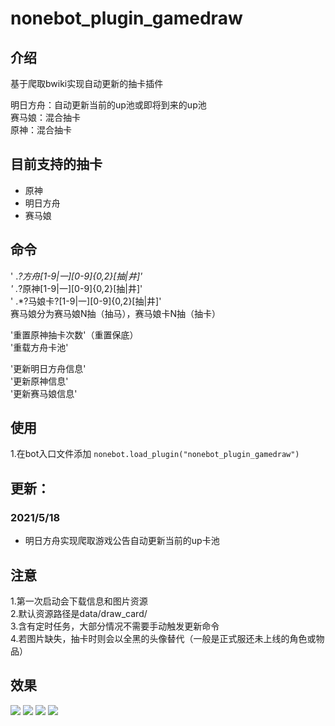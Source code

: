 # nonebot_plugin_gamedraw

## 介绍
基于爬取bwiki实现自动更新的抽卡插件

明日方舟：自动更新当前的up池或即将到来的up池<br>
赛马娘：混合抽卡<br>
原神：混合抽卡

## 目前支持的抽卡
* 原神
* 明日方舟
* 赛马娘

## 命令
' .*?方舟[1-9|一][0-9]{0,2}[抽|井]'<br>
' .*?原神[1-9|一][0-9]{0,2}[抽|井]'<br>
' .*?马娘卡?[1-9|一][0-9]{0,2}[抽|井]'<br>
赛马娘分为赛马娘N抽（抽马），赛马娘卡N抽（抽卡）

'重置原神抽卡次数'（重置保底）<br>
'重载方舟卡池'<br>

'更新明日方舟信息'<br>
'更新原神信息'<br>
'更新赛马娘信息'<br>

## 使用
  1.在bot入口文件添加
    ```
    nonebot.load_plugin("nonebot_plugin_gamedraw")
    ```
    
## 更新：
### 2021/5/18
  * 明日方舟实现爬取游戏公告自动更新当前的up卡池
  

## 注意
1.第一次启动会下载信息和图片资源<br>
2.默认资源路径是data/draw_card/  <br>
3.含有定时任务，大部分情况不需要手动触发更新命令<br>
4.若图片缺失，抽卡时则会以全黑的头像替代（一般是正式服还未上线的角色或物品）

## 效果
![](https://github.com/HibiKier/nonebot_plugin_gamedraw/blob/main/docs/0.png)
![](https://github.com/HibiKier/nonebot_plugin_gamedraw/blob/main/docs/1.png)
![](https://github.com/HibiKier/nonebot_plugin_gamedraw/blob/main/docs/2.png)
![](https://github.com/HibiKier/nonebot_plugin_gamedraw/blob/main/docs/3.png)
